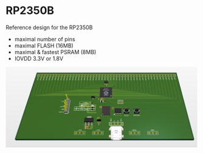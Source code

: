# RP2350B

Reference design for the RP2350B
- maximal number of pins
- maximal FLASH (16MB)
- maximal & fastest PSRAM (8MB)
- IOVDD 3.3V or 1.8V

![board_top](/doc/pics/board_top.png "RP2350B")
